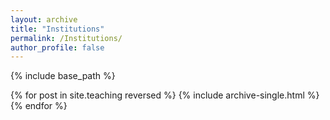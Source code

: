 ```yaml
---
layout: archive
title: "Institutions"
permalink: /Institutions/
author_profile: false
---
```


{% include base_path %}

{% for post in site.teaching reversed %}
  {% include archive-single.html %}
{% endfor %}
